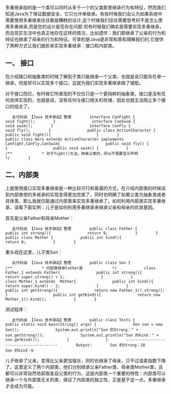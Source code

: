 多重继承指的是一个类可以同时从多于一个的父类那里继承行为和特征，然而我们知道Java为了保证数据安全，它只允许单继承。有些时候我们会认为如果系统中需要使用多重继承往往都是糟糕的设计,这个时候我们往往需要思考的不是怎么使用多重继承,而是您的设计是否存在问题.但有时候我们确实是需要实现多重继承，而且现实生活中也真正地存在这样的情况，比如遗传：我们即继承了父亲的行为和特征也继承了母亲的行为和特征。可幸的是Java是非常和善和理解我们的,它提供了两种方式让我们曲折来实现多重继承：接口和内部类。

## 一、 接口

在介绍接口和抽象类的时候了解到子类只能继承一个父类，也就是说只能存在单一继承，但是却可以实现多个接口，这就为我们实现多重继承做了铺垫。

对于接口而已，有时候它所表现的不仅仅只是一个更纯粹的抽象类，接口是没有任何具体实现的，也就是说，没有任何与接口相关的存储，因此也就无法阻止多个接口的组合了。

```
   此代码由 【Java 技术驿站】整理        interface CanFight {            void fight();        }                interface CanSwim {            void swim();        }                interface CanFly {            void fly();        }                public class ActionCharacter {            public void fight(){                    }        }                public class Hero extends ActionCharacter implements CanFight,CanFly,CanSwim{                    public void fly() {            }                    public void swim() {            }                    /**             * 对于fight()方法，继承父类的，所以不需要显示声明             */        }            
```

## 二、内部类

上面使用接口实现多重继承是一种比较可行和普遍的方式，在介绍内部类的时候谈到内部类使的多继承的实现变得更加完美了，同时也明确了如果父类为抽象类或者具体类，那么我就仅能通过内部类来实现多重继承了。如何利用内部类实现多重继承，请看下面实例：儿子是如何利用多重继承来继承父亲和母亲的优良基因。

首先是父亲Father和母亲Mother：

```
   此代码由 【Java 技术驿站】整理        public class Father {            public int strong(){                return 9;            }        }                public class Mother {            public int kind(){                return 8;            }        }            
```

重头戏在这里，儿子类Son：

```
   此代码由 【Java 技术驿站】整理        public class Son {                    /**             * 内部类继承Father类             */            class Father_1 extends Father{                public int strong(){                    return super.strong() + 1;                }            }                    class Mother_1 extends  Mother{                public int kind(){                    return super.kind() - 2;                }            }                    public int getStrong(){                return new Father_1().strong();            }                    public int getKind(){                return new Mother_1().kind();            }        }            
```

测试程序：

```
   此代码由 【Java 技术驿站】整理        public class Test1 {                    public static void main(String[] args) {                Son son = new Son();                System.out.println("Son 的Strong：" + son.getStrong());                System.out.println("Son 的kind：" + son.getKind());            }                }        ----------------------------------------        Output:        Son 的Strong：10        Son 的kind：6            
```

儿子继承了父亲，变得比父亲更加强壮，同时也继承了母亲，只不过温柔指数下降了。这里定义了两个内部类，他们分别继承父亲Father类、母亲类Mother类，且都可以非常自然地获取各自父类的行为，这是内部类一个重要的特性：内部类可以继承一个与外部类无关的类，保证了内部类的独立性，正是基于这一点，多重继承才会成为可能。